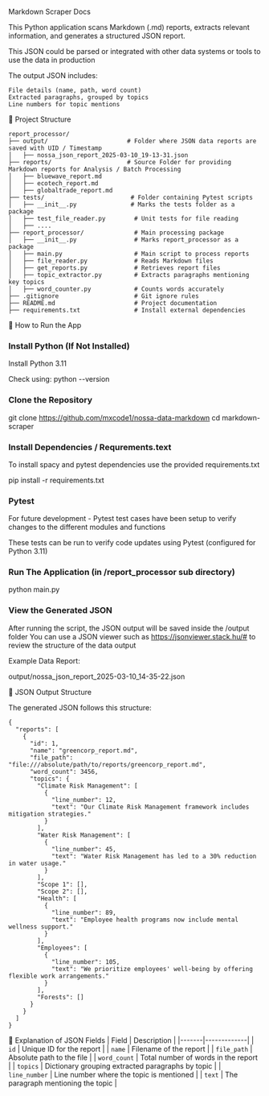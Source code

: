 Markdown Scraper Docs

This Python application scans Markdown (.md) reports, extracts relevant information, and generates a structured JSON report.

This JSON could be parsed or integrated with other data systems or tools to use the data in production

The output JSON includes:

    File details (name, path, word count)
    Extracted paragraphs, grouped by topics
    Line numbers for topic mentions

📂 Project Structure
````
report_processor/
├── output/                      # Folder where JSON data reports are saved with UID / Timestamp
│   ├── nossa_json_report_2025-03-10_19-13-31.json
├── reports/                     # Source Folder for providing Markdown reports for Analysis / Batch Processing
│   ├── bluewave_report.md
│   ├── ecotech_report.md
│   ├── globaltrade_report.md
├── tests/                        # Folder containing Pytest scripts
│   ├── __init__.py               # Marks the tests folder as a package
│   ├── test_file_reader.py        # Unit tests for file reading
│   ├── ....
├── report_processor/              # Main processing package
│   ├── __init__.py                # Marks report_processor as a package
│   ├── main.py                    # Main script to process reports
│   ├── file_reader.py             # Reads Markdown files
│   ├── get_reports.py             # Retrieves report files
│   ├── topic_extractor.py         # Extracts paragraphs mentioning key topics
│   ├── word_counter.py            # Counts words accurately
├── .gitignore                     # Git ignore rules
├── README.md                      # Project documentation
├── requirements.txt               # Install external dependencies 
````
🚀 How to Run the App

### Install Python (If Not Installed)

Install Python 3.11 

Check using: python --version

### Clone the Repository

git clone https://github.com/mxcode1/nossa-data-markdown
cd markdown-scraper

### Install Dependencies / Requrements.text

To install spacy and pytest dependencies use the provided requirements.txt

pip install -r requirements.txt

### Pytest 

For future development - Pytest test cases have been setup to verify changes to the different modules and functions

These tests can be run to verify code updates using Pytest (configured for Python 3.11)

### Run The Application (in /report_processor sub directory)

python main.py

### View the Generated JSON

After running the script, the JSON output will be saved inside the /output folder
You can use a JSON viewer such as https://jsonviewer.stack.hu/# to review the structure of the data output

Example Data Report:

output/nossa_json_report_2025-03-10_14-35-22.json

📝 JSON Output Structure

The generated JSON follows this structure:

```Example JSON Output
{
  "reports": [
    {
      "id": 1,
      "name": "greencorp_report.md",
      "file_path": "file:///absolute/path/to/reports/greencorp_report.md",
      "word_count": 3456,
      "topics": {
        "Climate Risk Management": [
          {
            "line_number": 12,
            "text": "Our Climate Risk Management framework includes mitigation strategies."
          }
        ],
        "Water Risk Management": [
          {
            "line_number": 45,
            "text": "Water Risk Management has led to a 30% reduction in water usage."
          }
        ],
        "Scope 1": [],
        "Scope 2": [],
        "Health": [
          {
            "line_number": 89,
            "text": "Employee health programs now include mental wellness support."
          }
        ],
        "Employees": [
          {
            "line_number": 105,
            "text": "We prioritize employees' well-being by offering flexible work arrangements."
          }
        ],
        "Forests": []
      }
    }
  ]
}
```

🔹 Explanation of JSON Fields
| Field | Description |
|-------|-------------|
| `id` | Unique ID for the report |
| `name` | Filename of the report |
| `file_path` | Absolute path to the file |
| `word_count` | Total number of words in the report |
| `topics` | Dictionary grouping extracted paragraphs by topic |
| `line_number` | Line number where the topic is mentioned |
| `text` | The paragraph mentioning the topic |
